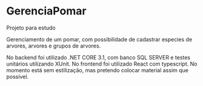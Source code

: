 # GerenciaPomar

Projeto para estudo

Gerenciamento de um pomar, com possibilidade de cadastrar especies de arvores, arvores e grupos de arvores.

No backend foi utilizado .NET CORE 3.1, com banco SQL SERVER e testes unitários utilizando XUnit.
No frontend foi utilizado React com typescript. No momento está sem estilização, mas pretendo colocar material assim que possível.
